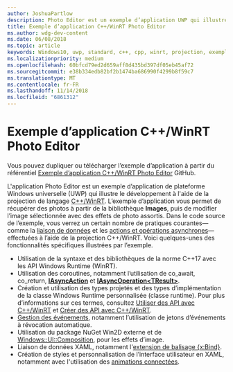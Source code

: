 ```yaml
---
author: JoshuaPartlow
description: Photo Editor est un exemple d’application UWP qui illustre le développement à l'aide de la projection de langage C++/WinRT. L’exemple d’application vous permet de récupérer des photos à partir de la bibliothèque Images, puis de modifier l’image sélectionnée avec des effets de photo assortis.
title: Exemple d’application C++/WinRT Photo Editor
ms.author: wdg-dev-content
ms.date: 06/08/2018
ms.topic: article
keywords: Windows10, uwp, standard, c++, cpp, winrt, projection, exemple, application, photo, éditeur
ms.localizationpriority: medium
ms.openlocfilehash: 60bfcd79ed2d659aff8d435bd397df05eb45af72
ms.sourcegitcommit: e38b334edb82bf2b1474ba686990f4299b8f59c7
ms.translationtype: MT
ms.contentlocale: fr-FR
ms.lasthandoff: 11/14/2018
ms.locfileid: "6861312"
---
```

# <a name="photo-editor-cwinrt-sample-application"></a>Exemple d’application C++/WinRT Photo Editor
Vous pouvez dupliquer ou télécharger l’exemple d’application à partir du référentiel [Exemple d’application C++/WinRT Photo Editor](https://github.com/Microsoft/Windows-appsample-photo-editor) GitHub.

L'application Photo Editor est un exemple d’application de plateforme Windows universelle (UWP) qui illustre le développement à l'aide de la projection de langage [C++/WinRT](intro-to-using-cpp-with-winrt.md). L’exemple d’application vous permet de récupérer des photos à partir de la bibliothèque **Images**, puis de modifier l’image sélectionnée avec des effets de photo assortis. Dans le code source de l’exemple, vous verrez un certain nombre de pratiques courantes&mdash;comme la [liaison de données](binding-property.md) et les [actions et opérations asynchrones](concurrency.md)&mdash;effectuées à l’aide de la projection C++/WinRT. Voici quelques-unes des fonctionnalités spécifiques illustrées par l’exemple.
    
- Utilisation de la syntaxe et des bibliothèques de la norme C++17 avec les API Windows Runtime (WinRT).
- Utilisation des coroutines, notamment l’utilisation de co_await, co_return, [**IAsyncAction**](/uwp/api/windows.foundation.iasyncaction) et [**IAsyncOperation&lt;TResult&gt;**](/uwp/api/windows.foundation.iasyncoperation_tresult_).
- Création et utilisation des types projetés et des types d’implémentation de la classe Windows Runtime personnalisée (classe runtime). Pour plus d’informations sur ces termes, consultez [Utiliser des API avec C++/WinRT](consume-apis.md) et [Créer des API avec C++/WinRT](author-apis.md).
- [Gestion des événements](handle-events.md), notamment l’utilisation de jetons d’événements à révocation automatique.
- Utilisation du package NuGet Win2D externe et de [Windows::UI::Composition](/uwp/api/windows.ui.composition), pour les effets d’image.
- Liaison de données XAML, notamment l'[extension de balisage {x:Bind}](https://docs.microsoft.com/windows/uwp/xaml-platform/x-bind-markup-extension).
- Création de styles et personnalisation de l’interface utilisateur en XAML, notamment avec l'utilisation des [animations connectées](../design/motion/connected-animation.md).
